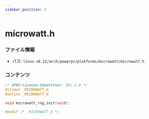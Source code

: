 ```yaml
---
sidebar_position: 3
---
```

# microwatt.h

### ファイル情報

- パス: `linux-v6.12/arch/powerpc/platforms/microwatt/microwatt.h`

### コンテンツ

```h
/* SPDX-License-Identifier: GPL-2.0 */
#ifndef _MICROWATT_H
#define _MICROWATT_H

void microwatt_rng_init(void);

#endif /* _MICROWATT_H */

```
